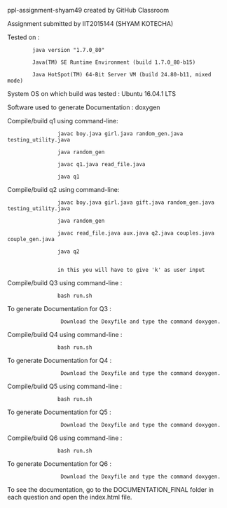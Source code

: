 ppl-assignment-shyam49 created by GitHub Classroom

Assignment submitted by  IIT2015144 (SHYAM KOTECHA)

Tested on :
            
            java version "1.7.0_80"

            Java(TM) SE Runtime Environment (build 1.7.0_80-b15)
            
            Java HotSpot(TM) 64-Bit Server VM (build 24.80-b11, mixed mode)
            
System OS on which build was tested :  Ubuntu 16.04.1 LTS
 
 Software used to generate Documentation : doxygen
 
Compile/build q1 using command-line:

                    javac boy.java girl.java random_gen.java  testing_utility.java
                    
                    java random_gen
                    
                    javac q1.java read_file.java
                    
                    java q1
                
Compile/build q2 using command-line:

                    javac boy.java girl.java gift.java random_gen.java testing_utility.java
                    
                    java random_gen
                    
                    javac read_file.java aux.java q2.java couples.java couple_gen.java
                    
                    java q2
                    
                    
                    in this you will have to give 'k' as user input
     
     
 Compile/build Q3 using command-line :
                    
                    bash run.sh
  
  To generate Documentation for Q3 :
                     
                     Download the Doxyfile and type the command doxygen.
             

Compile/build Q4 using command-line :
                    
                    bash run.sh
  
  To generate Documentation for Q4 :
                     
                     Download the Doxyfile and type the command doxygen.
                     
 
 Compile/build Q5 using command-line :
                    
                    bash run.sh
  
  To generate Documentation for Q5 :
                     
                     Download the Doxyfile and type the command doxygen.
                     
                     
                     
  Compile/build Q6 using command-line :
                    
                    bash run.sh
  
  To generate Documentation for Q6 :
                     
                     Download the Doxyfile and type the command doxygen. 
                     
                     
                     
  
  
  To see the documentation, go to the DOCUMENTATION_FINAL folder in each question and open the index.html file.
